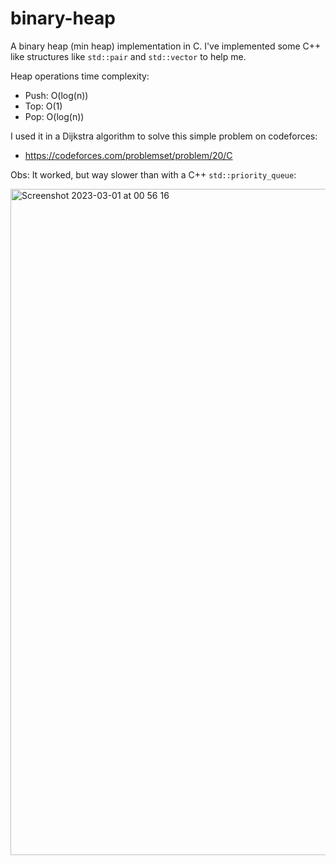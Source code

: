 # binary-heap
A binary heap (min heap) implementation in C. I've implemented some C++ like structures like `std::pair` and `std::vector` to help me.

Heap operations time complexity:
- Push: O(log(n))
- Top: O(1)
- Pop: O(log(n))

I used it in a Dijkstra algorithm to solve this simple problem on codeforces:
- https://codeforces.com/problemset/problem/20/C

Obs: It worked, but way slower than with a C++ `std::priority_queue`:

<img width="1066" alt="Screenshot 2023-03-01 at 00 56 16" src="https://user-images.githubusercontent.com/70975757/222041230-31d90e3b-970e-4367-b136-8afce4fd80a3.png">
